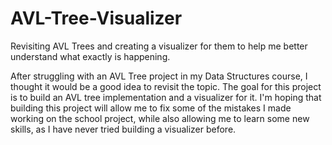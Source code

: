 # AVL-Tree-Visualizer
Revisiting AVL Trees and creating a visualizer for them to help me better understand what exactly is happening.

After struggling with an AVL Tree project in my Data Structures course, I thought it would be a good idea to revisit the topic.
The goal for this project is to build an AVL tree implementation and a visualizer for it. I'm hoping that building this project will allow me to
fix some of the mistakes I made working on the school project, while also allowing me to learn some new skills, as I have never tried building
a visualizer before.